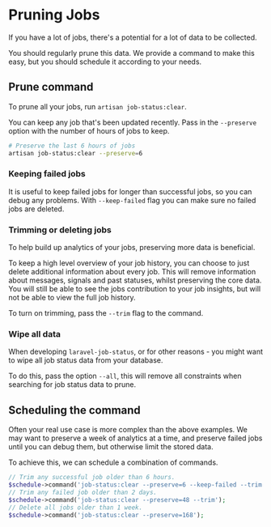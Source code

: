 # Pruning Jobs

If you have a lot of jobs, there's a potential for a lot of data to be collected.

You should regularly prune this data. We provide a command to make this easy, but you should schedule it according to your needs.

## Prune command

To prune all your jobs, run `artisan job-status:clear`.

You can keep any job that's been updated recently. Pass in the `--preserve` option with the number of hours of jobs to keep.

```bash
# Preserve the last 6 hours of jobs
artisan job-status:clear --preserve=6
```

### Keeping failed jobs

It is useful to keep failed jobs for longer than successful jobs, so you can debug any problems. With `--keep-failed` flag you can make sure no failed jobs are deleted.

### Trimming or deleting jobs

To help build up analytics of your jobs, preserving more data is beneficial.

To keep a high level overview of your job history, you can choose to just delete additional information about every job. This will remove information about messages, signals and past statuses, whilst preserving the core data. You will still be able to see the jobs contribution to your job insights, but will not be able to view the full job history.

To turn on trimming, pass the `--trim` flag to the command.

### Wipe all data

When developing `laravel-job-status`, or for other reasons - you might want to wipe all job status data from your database.

To do this, pass the option `--all`, this will remove all constraints when searching for job status data to prune.

## Scheduling the command

Often your real use case is more complex than the above examples. We may want to preserve a week of analytics at a time, and preserve failed jobs until you can debug them, but otherwise limit the stored data.

To achieve this, we can schedule a combination of commands.

```php
// Trim any successful job older than 6 hours.
$schedule->command('job-status:clear --preserve=6 --keep-failed --trim')->everyFifteenMinutes();
// Trim any failed job older than 2 days.
$schedule->command('job-status:clear --preserve=48 --trim');
// Delete all jobs older than 1 week.
$schedule->command('job-status:clear --preserve=168');
```
